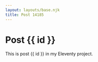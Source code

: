 ```yaml
---
layout: layouts/base.njk
title: Post 14185
---
```


# Post {{ id }}

This is post {{ id }} in my Eleventy project.
